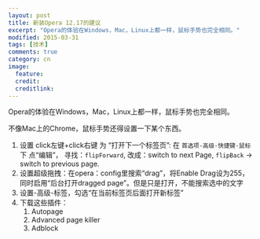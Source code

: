 ```yaml
---
layout: post
title: 新装Opera 12.17的建议
excerpt: "Opera的体验在Windows，Mac，Linux上都一样，鼠标手势也完全相同。"
modified: 2015-03-31
tags: [技术]
comments: true
category: cn
image:
  feature: 
  credit: 
  creditlink: 
---
```

Opera的体验在Windows，Mac，Linux上都一样，鼠标手势也完全相同。

不像Mac上的Chrome，鼠标手势还得设置一下某个东西。

1. 设置 click左键+click右键 为 “打开下一个标签页”:
	在 `首选项-高级-快捷键-鼠标` 下 点“编辑”， 寻找：`flipForward`, 改成：switch to next Page,
`flipBack` -> switch to previous page.
2. 设置超级拖拽：在opera：config里搜索“drag”，将Enable Drag设为255，同时启用“后台打开dragged page”。但是只是打开，不能搜索选中的文字
3. 设置-高级-标签，勾选“在当前标签页后面打开新标签”
4. 下载这些插件：
	1. Autopage
	2. Advanced page killer
	3. Adblock